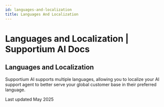 ```yaml
---
id: languages-and-localization
title: Languages And Localization
---
```


# Languages and Localization | Supportium AI Docs

## Languages and Localization

Supportium AI supports multiple languages, allowing you to localize your AI support agent to better serve your global customer base in their preferred language.

Last updated May 2025

